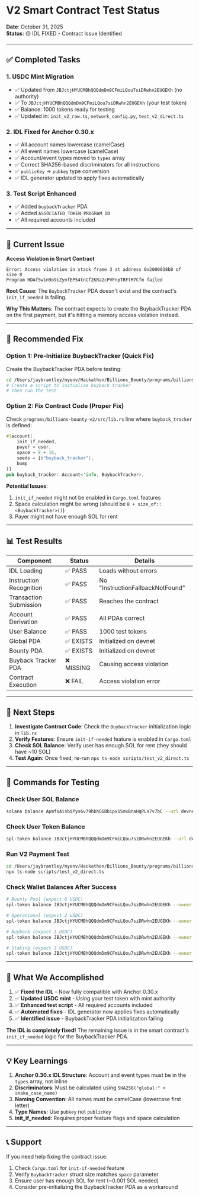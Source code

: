 # V2 Smart Contract Test Status

**Date**: October 31, 2025  
**Status**: 🟡 IDL FIXED - Contract Issue Identified

---

## ✅ Completed Tasks

### 1. USDC Mint Migration
- ✅ Updated from `JBJctjHYUCMBhQQQdmDm9CFmiLQou7siDRwhn2EUGEKh` (no authority)
- ✅ To `JBJctjHYUCMBhQQQdmDm9CFmiLQou7siDRwhn2EUGEKh` (your test token)
- ✅ Balance: 1000 tokens ready for testing
- ✅ Updated in: `init_v2_raw.ts`, `network_config.py`, `test_v2_direct.ts`

### 2. IDL Fixed for Anchor 0.30.x
- ✅ All account names lowercase (camelCase)
- ✅ All event names lowercase (camelCase)
- ✅ Account/event types moved to `types` array
- ✅ Correct SHA256-based discriminators for all instructions
- ✅ `publicKey` → `pubkey` type conversion
- ✅ IDL generator updated to apply fixes automatically

### 3. Test Script Enhanced
- ✅ Added `buybackTracker` PDA
- ✅ Added `ASSOCIATED_TOKEN_PROGRAM_ID`
- ✅ All required accounts included

---

## 🎯 Current Issue

**Access Violation in Smart Contract**

```
Error: Access violation in stack frame 3 at address 0x2000038b0 of size 8
Program HDAfSw1n9o9iZynfEP54tnCf2KRa2cPVFnpTRFtM7Cfm failed
```

**Root Cause**: The `BuybackTracker` PDA doesn't exist and the contract's `init_if_needed` is failing.

**Why This Matters**: The contract expects to create the BuybackTracker PDA on the first payment, but it's hitting a memory access violation instead.

---

## 🔧 Recommended Fix

### Option 1: Pre-Initialize BuybackTracker (Quick Fix)
Create the BuybackTracker PDA before testing:

```bash
cd /Users/jaybrantley/myenv/Hackathon/Billions_Bounty/programs/billions-bounty-v2
# Create a script to initialize buyback tracker
# Then run the test
```

### Option 2: Fix Contract Code (Proper Fix)
Check `programs/billions-bounty-v2/src/lib.rs` line where `buyback_tracker` is defined:

```rust
#[account(
    init_if_needed,
    payer = user,
    space = 8 + 16,
    seeds = [b"buyback_tracker"],
    bump
)]
pub buyback_tracker: Account<'info, BuybackTracker>,
```

**Potential Issues**:
1. `init_if_needed` might not be enabled in `Cargo.toml` features
2. Space calculation might be wrong (should be `8 + size_of::<BuybackTracker>()`)
3. Payer might not have enough SOL for rent

---

## 📊 Test Results

| Component | Status | Details |
|-----------|--------|---------|
| IDL Loading | ✅ PASS | Loads without errors |
| Instruction Recognition | ✅ PASS | No "InstructionFallbackNotFound" |
| Transaction Submission | ✅ PASS | Reaches the contract |
| Account Derivation | ✅ PASS | All PDAs correct |
| User Balance | ✅ PASS | 1000 test tokens |
| Global PDA | ✅ EXISTS | Initialized on devnet |
| Bounty PDA | ✅ EXISTS | Initialized on devnet |
| Buyback Tracker PDA | ❌ MISSING | Causing access violation |
| Contract Execution | ❌ FAIL | Access violation error |

---

## 🚀 Next Steps

1. **Investigate Contract Code**: Check the `BuybackTracker` initialization logic in `lib.rs`
2. **Verify Features**: Ensure `init-if-needed` feature is enabled in `Cargo.toml`
3. **Check SOL Balance**: Verify user has enough SOL for rent (they should have ~10 SOL)
4. **Test Again**: Once fixed, re-run `npx ts-node scripts/test_v2_direct.ts`

---

## 📝 Commands for Testing

### Check User SOL Balance
```bash
solana balance ApmfsAisbiPys6v79hbhG6Bbipx1SmxBnaHqPLs7v7bC --url devnet
```

### Check User Token Balance
```bash
spl-token balance JBJctjHYUCMBhQQQdmDm9CFmiLQou7siDRwhn2EUGEKh --url devnet
```

### Run V2 Payment Test
```bash
cd /Users/jaybrantley/myenv/Hackathon/Billions_Bounty/programs/billions-bounty-v2
npx ts-node scripts/test_v2_direct.ts
```

### Check Wallet Balances After Success
```bash
# Bounty Pool (expect 6 USDC)
spl-token balance JBJctjHYUCMBhQQQdmDm9CFmiLQou7siDRwhn2EUGEKh --owner CaCqZkMC8uH2YD9Bq8XwxM41TiamXz4oHGzknmP6TAQF --url devnet

# Operational (expect 2 USDC)
spl-token balance JBJctjHYUCMBhQQQdmDm9CFmiLQou7siDRwhn2EUGEKh --owner 46efqh88qk2szzH3WGtk8Pv8dQtAve6NjsqTB9dtoR2D --url devnet

# Buyback (expect 1 USDC)
spl-token balance JBJctjHYUCMBhQQQdmDm9CFmiLQou7siDRwhn2EUGEKh --owner 7iVPm2STfZUxryYGkctM924M5bP3ZFiozzUb1TTUGjya --url devnet

# Staking (expect 1 USDC)
spl-token balance JBJctjHYUCMBhQQQdmDm9CFmiLQou7siDRwhn2EUGEKh --owner Fzj8pyBehQQ3Tu1h5fb6RRqtphVBzPbB9srAw1P5q6WX --url devnet
```

---

## 🎉 What We Accomplished

1. ✅ **Fixed the IDL** - Now fully compatible with Anchor 0.30.x
2. ✅ **Updated USDC mint** - Using your test token with mint authority
3. ✅ **Enhanced test script** - All required accounts included
4. ✅ **Automated fixes** - IDL generator now applies fixes automatically
5. ✅ **Identified issue** - BuybackTracker PDA initialization failing

**The IDL is completely fixed!** The remaining issue is in the smart contract's `init_if_needed` logic for the BuybackTracker PDA.

---

## 💡 Key Learnings

1. **Anchor 0.30.x IDL Structure**: Account and event types must be in the `types` array, not inline
2. **Discriminators**: Must be calculated using `SHA256("global:" + snake_case_name)`
3. **Naming Convention**: All names must be camelCase (lowercase first letter)
4. **Type Names**: Use `pubkey` not `publicKey`
5. **init_if_needed**: Requires proper feature flags and space calculation

---

## 📞 Support

If you need help fixing the contract issue:
1. Check `Cargo.toml` for `init-if-needed` feature
2. Verify `BuybackTracker` struct size matches `space` parameter
3. Ensure user has enough SOL for rent (~0.001 SOL needed)
4. Consider pre-initializing the BuybackTracker PDA as a workaround

